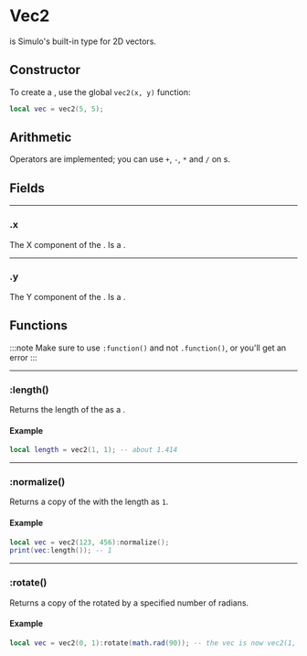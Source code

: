 # Vec2

<Type name="vec2" /> is Simulo's built-in type for 2D vectors.

## Constructor

To create a <Type name="vec2" />, use the global `vec2(x, y)` function:

```lua
local vec = vec2(5, 5);
```

## Arithmetic

Operators are implemented; you can use `+`, `-`, `*` and `/` on <Type name="vec2" />s.

## Fields

---

### .x

The X component of the <Type name="vec2" />. Is a <Type name="number" />.

---

### .y

The Y component of the <Type name="vec2" />. Is a <Type name="number" />.

## Functions

:::note
Make sure to use `:function()` and not `.function()`, or you'll get an error
:::

---

### \:length()

Returns the length of the <Type name="vec2" /> as a <Type name="number" />.

#### Example

```lua
local length = vec2(1, 1); -- about 1.414
```

---

### \:normalize()

Returns a copy of the <Type name="vec2" /> with the length as `1`.

#### Example

```lua
local vec = vec2(123, 456):normalize();
print(vec:length()); -- 1
```

---

### \:rotate()

Returns a copy of the <Type name="vec2" /> rotated by a specified number of radians.

#### Example

```lua
local vec = vec2(0, 1):rotate(math.rad(90)); -- the vec is now vec2(1, 0)
```

